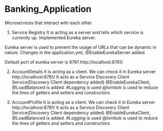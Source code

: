# Banking_Application
Microservices that interact with each other


1. Service Registry
It is acting as a server and tells which service is currently up. Implemented Eureka server. 

Eureka server is used to prevent the usage of URLs that can be dynamic in nature. 
Changes in the application.yml, @EnableEurekaServer added.

Default port of eureka server is 8761 http://localhost:8761/



2. AccountDetails
It is acting as a client. We can check it in Eureka server  http://localhost:8761/
It acts as a Service Discovery Client Service(Discovery Client dependency added)
@EnableEurekaClient, @LoadBalanced is added.
#Logging is used
@lombok is used to reduce the lines of getters and setters and constructors



3. AccountProfile
It is acting as a client. We can check it in Eureka server  http://localhost:8761/
It acts as a Service Discovery Client Service(Discovery Client dependency added)
@EnableEurekaClient, @LoadBalanced is added.
#Logging is used
@lombok is used to reduce the lines of getters and setters and constructors
